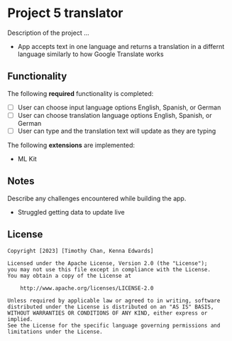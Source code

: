 # Project 5 translator

Description of the project ...
* App accepts text in one language and returns a translation in a differnt language similarly to how Google Translate works

## Functionality 

The following **required** functionality is completed:

* [ ] User can choose input language options English, Spanish, or German
* [ ] User can choose translation language options English, Spanish, or German
* [ ] User can type and the translation text will update as they are typing

The following **extensions** are implemented:

* ML Kit

## Notes

Describe any challenges encountered while building the app.
* Struggled getting data to update live

## License

    Copyright [2023] [Timothy Chan, Kenna Edwards]

    Licensed under the Apache License, Version 2.0 (the "License");
    you may not use this file except in compliance with the License.
    You may obtain a copy of the License at

        http://www.apache.org/licenses/LICENSE-2.0

    Unless required by applicable law or agreed to in writing, software
    distributed under the License is distributed on an "AS IS" BASIS,
    WITHOUT WARRANTIES OR CONDITIONS OF ANY KIND, either express or implied.
    See the License for the specific language governing permissions and
    limitations under the License.
